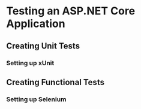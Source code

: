 # Testing an ASP.NET Core Application

## Creating Unit Tests

### Setting up xUnit

## Creating Functional Tests

### Setting up Selenium
